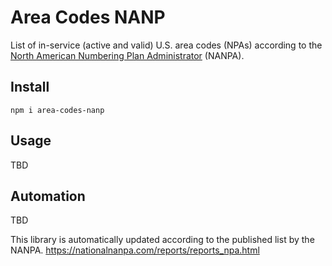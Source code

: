 # Area Codes NANP

List of in-service (active and valid) U.S. area codes (NPAs) according to the [North American Numbering Plan Administrator](https://nationalnanpa.com/index.html) (NANPA).

## Install

`npm i area-codes-nanp`

## Usage

TBD

## Automation

TBD

This library is automatically updated according to the published list by the NANPA.
<https://nationalnanpa.com/reports/reports_npa.html>
